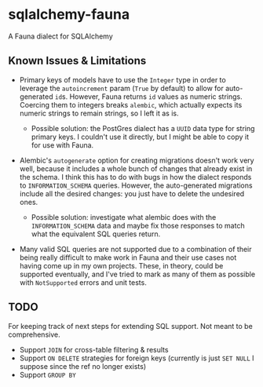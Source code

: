 # sqlalchemy-fauna

A Fauna dialect for SQLAlchemy

## Known Issues & Limitations

- Primary keys of models have to use the `Integer` type in order to leverage the `autoincrement` param (`True` by default) to allow for auto-generated `id`s. However, Fauna returns `id` values as numeric strings. Coercing them to integers breaks `alembic`, which actually expects its numeric strings to remain strings, so I left it as is.
  - Possible solution: the PostGres dialect has a `UUID` data type for string primary keys. I couldn't use it directly, but I might be able to copy it for use with Fauna.

- Alembic's `autogenerate` option for creating migrations doesn't work very well, because it includes a whole bunch of changes that already exist in the schema. I think this has to do with bugs in how the dialect responds to `INFORMATION_SCHEMA` queries. However, the auto-generated migrations include all the desired changes: you just have to delete the undesired ones.
  - Possible solution: investigate what alembic does with the `INFORMATION_SCHEMA` data and maybe fix those responses to match what the equivalent SQL queries return.

- Many valid SQL queries are not supported due to a combination of their being really difficult to make work in Fauna and their use cases not having come up in my own projects. These, in theory, could be supported eventually, and I've tried to mark as many of them as possible with `NotSupported` errors and unit tests.

## TODO

For keeping track of next steps for extending SQL support. Not meant to be comprehensive.

- Support `JOIN` for cross-table filtering & results
- Support `ON DELETE` strategies for foreign keys (currently is just `SET NULL` I suppose since the ref no longer exists)
- Support `GROUP BY`
